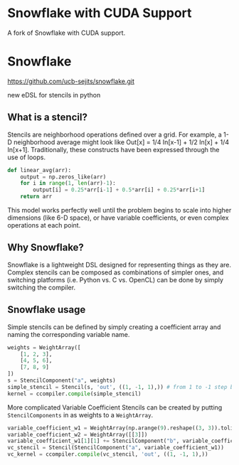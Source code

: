 # Snowflake with CUDA Support

A fork of Snowflake with CUDA support.

# Snowflake
https://github.com/ucb-sejits/snowflake.git

new eDSL for stencils in python

## What is a stencil?
Stencils are neighborhood operations defined over a grid. For example, a 1-D neighborhood average might look like Out[x] = 1/4 In[x-1] + 1/2 In[x] + 1/4 In[x+1]. Traditionally, these constructs have been expressed through the use of loops.

```py
def linear_avg(arr):
	output = np.zeros_like(arr)
	for i in range(1, len(arr)-1):
		output[i] = 0.25*arr[i-1] + 0.5*arr[i] + 0.25*arr[i+1]
	return arr
```

This model works perfectly well until the problem begins to scale into higher dimensions (like 6-D space), or have variable coefficients, or even complex operations at each point.

## Why Snowflake?
Snowflake is a lightweight DSL designed for representing things as they are. Complex stencils can be composed as combinations of simpler ones, and switching platforms (i.e. Python vs. C vs. OpenCL) can be done by simply switching the compiler.

## Snowflake usage

Simple stencils can be defined by simply creating a coefficient array and naming the corresponding variable name.

```python
weights = WeightArray([
    [1, 2, 3],
    [4, 5, 6],
    [7, 8, 9]
])
s = StencilComponent("a", weights)
simple_stencil = Stencil(s, 'out', ((1, -1, 1),)) # from 1 to -1 step by 1
kernel = ccompiler.compile(simple_stencil)
```

More complicated Variable Coefficient Stencils can be created by putting `StencilComponents` in as weights to a `WeightArray`.

```python
variable_coefficient_w1 = WeightArray(np.arange(9).reshape((3, 3)).tolist())
variable_coefficient_w2 = WeightArray([[3]])
variable_coefficient_w1[1][1] += StencilComponent("b", variable_coefficient_w2)
vc_stencil = Stencil(StencilComponent("a", variable_coefficient_w1))
vc_kernel = ccompiler.compile(vc_stencil, 'out', ((1, -1, 1),))
```
